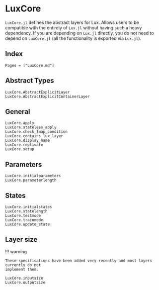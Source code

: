# LuxCore

`LuxCore.jl` defines the abstract layers for Lux. Allows users to be compatible with the
entirely of `Lux.jl` without having such a heavy dependency. If you are depending on
`Lux.jl` directly, you do not need to depend on `LuxCore.jl` (all the functionality is
exported via `Lux.jl`).

## Index

```@index
Pages = ["LuxCore.md"]
```

## Abstract Types

```@docs
LuxCore.AbstractExplicitLayer
LuxCore.AbstractExplicitContainerLayer
```

## General

```@docs
LuxCore.apply
LuxCore.stateless_apply
LuxCore.check_fmap_condition
LuxCore.contains_lux_layer
LuxCore.display_name
LuxCore.replicate
LuxCore.setup
```

## Parameters

```@docs
LuxCore.initialparameters
LuxCore.parameterlength
```

## States

```@docs
LuxCore.initialstates
LuxCore.statelength
LuxCore.testmode
LuxCore.trainmode
LuxCore.update_state
```

## Layer size

!!! warning

    These specifications have been added very recently and most layers currently do not
    implement them.

```@docs
LuxCore.inputsize
LuxCore.outputsize
```

